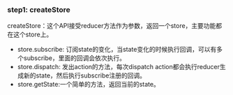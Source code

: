 ### step1: createStore  
createStore：这个API接受reducer方法作为参数，返回一个store，主要功能都在这个store上。

- store.subscribe: 订阅state的变化，当state变化的时候执行回调，可以有多个subscribe，里面的回调会依次执行。
- store.dispatch: 发出action的方法，每次dispatch action都会执行reducer生成新的state，然后执行subscribe注册的回调。
- store.getState:一个简单的方法，返回当前的state。

```